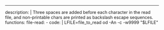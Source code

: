 ---
description: |
  Three spaces are added before each character in the read file, and
  non-printable chars are printed as backslash escape sequences.
functions:
  file-read:
    - code: |
        LFILE=file_to_read
        od -An -c -w9999 "$LFILE"
